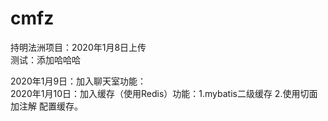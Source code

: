 # cmfz
持明法洲项目：2020年1月8日上传 	<br/>
测试：添加哈哈哈 	<br/>

2020年1月9日：加入聊天室功能： 	<br/>2020年1月10日：加入缓存（使用Redis）功能：1.mybatis二级缓存 2.使用切面加注解 配置缓存。 	<br/>